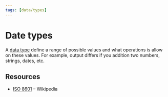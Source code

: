 ```yaml
---
tags: [data/types]
---
```


# Date types

A [data type](https://en.wikipedia.org/wiki/Data_type) define a range of possible values and what operations is allow on these values. For example, output differs if you addition two numbers, strings, dates, etc.

## Resources

- [ISO 8601](https://en.wikipedia.org/wiki/ISO_8601) – Wikipedia